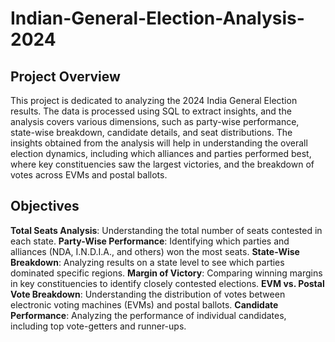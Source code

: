 # Indian-General-Election-Analysis-2024

## Project Overview

This project is dedicated to analyzing the 2024 India General Election results. The data is processed using SQL to extract insights, and the analysis covers various dimensions, such as party-wise performance, state-wise breakdown, candidate details, and seat distributions. The insights obtained from the analysis will help in understanding the overall election dynamics, including which alliances and parties performed best, where key constituencies saw the largest victories, and the breakdown of votes across EVMs and postal ballots.

## Objectives
**Total Seats Analysis**: Understanding the total number of seats contested in each state.
**Party-Wise Performance**: Identifying which parties and alliances (NDA, I.N.D.I.A., and others) won the most seats.
**State-Wise Breakdown**: Analyzing results on a state level to see which parties dominated specific regions.
**Margin of Victory**: Comparing winning margins in key constituencies to identify closely contested elections.
**EVM vs. Postal Vote Breakdown**: Understanding the distribution of votes between electronic voting machines (EVMs) and postal ballots.
**Candidate Performance**: Analyzing the performance of individual candidates, including top vote-getters and runner-ups.

